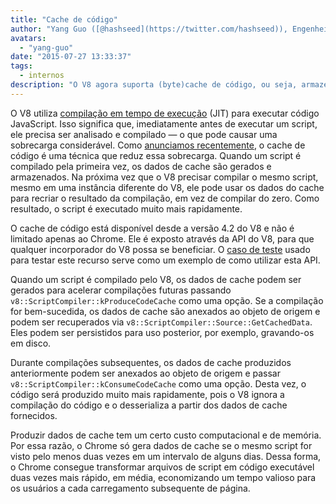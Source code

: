 ```yaml
---
title: "Cache de código"
author: "Yang Guo ([@hashseed](https://twitter.com/hashseed)), Engenheiro de Software"
avatars: 
  - "yang-guo"
date: "2015-07-27 13:33:37"
tags: 
  - internos
description: "O V8 agora suporta (byte)cache de código, ou seja, armazenar em cache o resultado do parsing + compilação do JavaScript."
---
```

O V8 utiliza [compilação em tempo de execução](https://en.wikipedia.org/wiki/Just-in-time_compilation) (JIT) para executar código JavaScript. Isso significa que, imediatamente antes de executar um script, ele precisa ser analisado e compilado — o que pode causar uma sobrecarga considerável. Como [anunciamos recentemente](https://blog.chromium.org/2015/03/new-javascript-techniques-for-rapid.html), o cache de código é uma técnica que reduz essa sobrecarga. Quando um script é compilado pela primeira vez, os dados de cache são gerados e armazenados. Na próxima vez que o V8 precisar compilar o mesmo script, mesmo em uma instância diferente do V8, ele pode usar os dados do cache para recriar o resultado da compilação, em vez de compilar do zero. Como resultado, o script é executado muito mais rapidamente.

<!--truncate-->
O cache de código está disponível desde a versão 4.2 do V8 e não é limitado apenas ao Chrome. Ele é exposto através da API do V8, para que qualquer incorporador do V8 possa se beneficiar. O [caso de teste](https://chromium.googlesource.com/v8/v8.git/+/4.5.56/test/cctest/test-api.cc#21090) usado para testar este recurso serve como um exemplo de como utilizar esta API.

Quando um script é compilado pelo V8, os dados de cache podem ser gerados para acelerar compilações futuras passando `v8::ScriptCompiler::kProduceCodeCache` como uma opção. Se a compilação for bem-sucedida, os dados de cache são anexados ao objeto de origem e podem ser recuperados via `v8::ScriptCompiler::Source::GetCachedData`. Eles podem ser persistidos para uso posterior, por exemplo, gravando-os em disco.

Durante compilações subsequentes, os dados de cache produzidos anteriormente podem ser anexados ao objeto de origem e passar `v8::ScriptCompiler::kConsumeCodeCache` como uma opção. Desta vez, o código será produzido muito mais rapidamente, pois o V8 ignora a compilação do código e o desserializa a partir dos dados de cache fornecidos.

Produzir dados de cache tem um certo custo computacional e de memória. Por essa razão, o Chrome só gera dados de cache se o mesmo script for visto pelo menos duas vezes em um intervalo de alguns dias. Dessa forma, o Chrome consegue transformar arquivos de script em código executável duas vezes mais rápido, em média, economizando um tempo valioso para os usuários a cada carregamento subsequente de página.
